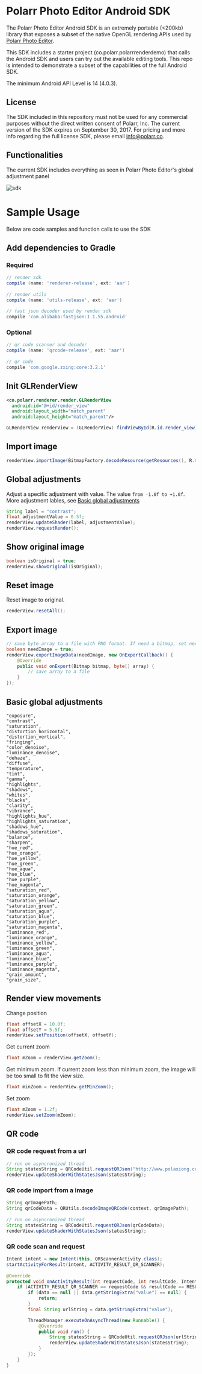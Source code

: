 # Polarr Photo Editor Android SDK

The Polarr Photo Editor Android SDK is an extremely portable (<200kb) library that exposes a subset of the native OpenGL rendering APIs used by [Polarr Photo Editor](https://play.google.com/store/apps/details?id=photo.editor.polarr). 

This SDK includes a starter project (co.polarr.polarrrenderdemo) that calls the Android SDK and users can try out the available editing tools. This repo is intended to demonstrate a subset of the capabilities of the full Android SDK.

The minimum Android API Level is 14 (4.0.3).

## License
The SDK included in this repository must not be used for any commercial purposes without the direct written consent of Polarr, Inc. The current version of the SDK expires on September 30, 2017. For pricing and more info regarding the full license SDK, please email [info@polarr.co](mailto:info@polarr.co).

## Functionalities
The current SDK includes everything as seen in Polarr Photo Editor's global adjustment panel

![sdk](https://user-images.githubusercontent.com/806199/27817613-efbf57be-6046-11e7-915c-7d8a48c4a716.jpg)

# Sample Usage

Below are code samples and function calls to use the SDK

## Add dependencies to Gradle
### Required
```groovy
// render sdk
compile (name: 'renderer-release', ext: 'aar')
  
// render utils
compile (name: 'utils-release', ext: 'aar')
    
// fast json decoder used by render sdk
compile 'com.alibaba:fastjson:1.1.55.android'
```
### Optional
```groovy
// qr code scanner and decoder
compile (name: 'qrcode-release', ext: 'aar')
 
// qr code
compile 'com.google.zxing:core:3.2.1'
```
## Init GLRenderView
```xml
<co.polarr.renderer.render.GLRenderView
  android:id="@+id/render_view"
  android:layout_width="match_parent"
  android:layout_height="match_parent"/>
```
```java
GLRenderView renderView = (GLRenderView) findViewById(R.id.render_view);
```
## Import image
```java
renderView.importImage(BitmapFactory.decodeResource(getResources(), R.mipmap.demo));
```
## Global adjustments
Adjust a specific adjustment with value. The value `from -1.0f to +1.0f`.
More adjustment lables, see [Basic global adjustments](#basic-global-adjustments)
```java
String label = "contrast";
float adjustmentValue = 0.5f;
renderView.updateShader(label, adjustmentValue);
renderView.requestRender();
```
## Show original image
```java
boolean isOriginal = true;
renderView.showOriginal(isOriginal);
```
## Reset image
Reset image to original.
```java
renderView.resetAll();
```
## Export image
```java
// save byte array to a file with PNG format. If need a bitmap, set needImage to true.
boolean needImage = true;
renderView.exportImageData(needImage, new OnExportCallback() {
    @Override
    public void onExport(Bitmap bitmap, byte[] array) {
        // save array to a file
    }
});
```
## Basic global adjustments
```
"exposure",
"contrast",
"saturation",
"distortion_horizontal",
"distortion_vertical",
"fringing",
"color_denoise",
"luminance_denoise",
"dehaze",
"diffuse",
"temperature",
"tint",
"gamma",
"highlights",
"shadows",
"whites",
"blacks",
"clarity",
"vibrance",
"highlights_hue",
"highlights_saturation",
"shadows_hue",
"shadows_saturation",
"balance",
"sharpen",
"hue_red",
"hue_orange",
"hue_yellow",
"hue_green",
"hue_aqua",
"hue_blue",
"hue_purple",
"hue_magenta",
"saturation_red",
"saturation_orange",
"saturation_yellow",
"saturation_green",
"saturation_aqua",
"saturation_blue",
"saturation_purple",
"saturation_magenta",
"luminance_red",
"luminance_orange",
"luminance_yellow",
"luminance_green",
"luminance_aqua",
"luminance_blue",
"luminance_purple",
"luminance_magenta",
"grain_amount",
"grain_size",
```
## Render view movements
Change position
```java
float offsetX = 10.0f;
float offsetY = 5.5f;
renderView.setPosition(offsetX, offsetY);
```
Get current zoom
```java
float mZoom = renderView.getZoom();
```
Get minimum zoom. If current zoom less than minimum zoom, the image will be too small to fit the view size.
```java
float minZoom = renderView.getMinZoom();
```
Set zoom
```java
float mZoom = 1.2f;
renderView.setZoom(mZoom);
```

## QR code
### QR code request from a url
```java
// run on asyncronized thread
String statesString = QRCodeUtil.requestQRJson("http://www.polaxiong.com/users/custom_filter/1557497");
renderView.updateShaderWithStatesJson(statesString);
```
### QR code import from a image
```java
String qrImagePath;
String qrCodeData = QRUtils.decodeImageQRCode(context, qrImagePath);
  
// run on asyncronized thread
String statesString = QRCodeUtil.requestQRJson(qrCodeData);
renderView.updateShaderWithStatesJson(statesString);
```
### QR code scan and request
```java
Intent intent = new Intent(this, QRScannerActivity.class);
startActivityForResult(intent, ACTIVITY_RESULT_QR_SCANNER);
 
@Override
protected void onActivityResult(int requestCode, int resultCode, Intent data) {
    if (ACTIVITY_RESULT_QR_SCANNER == requestCode && resultCode == RESULT_OK) {
        if (data == null || data.getStringExtra("value") == null) {
            return;
        }
        final String urlString = data.getStringExtra("value");

        ThreadManager.executeOnAsyncThread(new Runnable() {
            @Override
            public void run() {
                String statesString = QRCodeUtil.requestQRJson(urlString);
                renderView.updateShaderWithStatesJson(statesString);
            }
        });
    }
}
```
